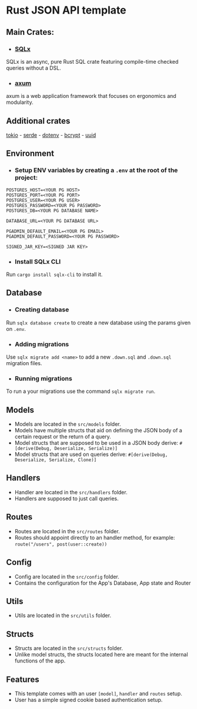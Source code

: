 # Rust JSON API template
## Main Crates:
 - ### [SQLx](https://docs.rs/sqlx)
SQLx is an async, pure Rust SQL crate featuring compile-time checked queries without a DSL.
- ### [axum](https://docs.rs/axum)
axum is a web application framework that focuses on ergonomics and modularity.

## Additional crates
[tokio](https://docs.rs/tokio) - [serde](https://docs.rs/serde) - [dotenv](https://docs.rs/dotenv) - [bcrypt](https://docs.rs/bcrypt) - [uuid](https://docs.rs/uuid)

## Environment
- ### Setup ENV variables by creating a `.env` at the root of the project:
```
POSTGRES_HOST=<YOUR PG HOST>
POSTGRES_PORT=<YOUR PG PORT>
POSTGRES_USER=<YOUR PG USER>
POSTGRES_PASSWORD=<YOUR PG PASSWORD>
POSTGRES_DB=<YOUR PG DATABASE NAME>

DATABASE_URL=<YOUR PG DATABASE URL>

PGADMIN_DEFAULT_EMAIL=<YOUR PG EMAIL>
PGADMIN_DEFAULT_PASSWORD=<YOUR PG PASSWORD>

SIGNED_JAR_KEY=<SIGNED JAR KEY>
```
- ### Install SQLx CLI
Run `cargo install sqlx-cli` to install it.

## Database
- ### Creating database
Run `sqlx database create` to create a new database using the params given on `.env`.

- ### Adding migrations
Use `sqlx migrate add <name>` to add a new `.down.sql` and `.down.sql` migration files.

- ### Running migrations
To run a your migrations use the command `sqlx migrate run`.

## Models
- Models are located in the `src/models` folder.
- Models have multiple structs that aid on defining the JSON body of a certain request or the return of a query.
- Model structs that are supposed to be used in a JSON body derive: `#[derive(Debug, Deserialize, Serialize)]`
- Model structs that are used on queries derive: `#[derive(Debug, Deserialize, Serialize, Clone)]`

## Handlers
- Handler are located in the `src/handlers` folder.
- Handlers are supposed to just call queries.

## Routes
- Routes are located in the `src/routes` folder.
- Routes should appoint directly to an handler method, for example: `route("/users", post(user::create))`

## Config
- Config are located in the `src/config` folder.
- Contains the configuration for the App's Database, App state and Router

## Utils
- Utils are located in the `src/utils` folder.

## Structs
- Structs are located in the `src/structs` folder.
- Unlike model structs, the structs located here are meant for the internal functions of the app. 

## Features
- This template comes with an user `[model]`, `handler` and `routes` setup.
- User has a simple signed cookie based authentication setup.
